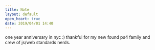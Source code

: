 ```yaml
---
title: Note
layout: default
open_heart: true
date: 2019/04/01 14:40
---
```


one year anniversary in nyc :) thankful for my new found ps4 family and crew of js/web standards nerds.
